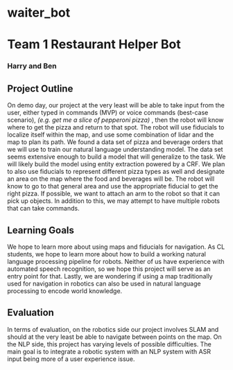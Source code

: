 # waiter_bot
<h1>Team 1 Restaurant Helper Bot </h1>
<h3>Harry and Ben </h3>
<h2> Project  Outline</h2>
On demo day, our project at the very least will be able to take input from the user, either typed in commands (MVP) or voice commands (best-case scenario),<i> (e.g. get me a slice of pepperoni pizza) </i>, then the robot will know where to get the pizza and return to that spot. The robot will use fiducials to localize itself within the map, and use some combination of lidar and the map to plan its path. We found a data set of pizza and beverage orders that we will use to train our natural language understanding model. The data set seems extensive enough to build a model that will generalize to the task. We will likely build the model using entity extraction powered by a CRF. We plan to also use fiducials to represent different pizza types as well and designate an area on the map where the food and beverages will be. The robot will know to go to that general area and use the appropriate fiducial to get the right pizza. If possible, we want to attach an arm to the robot so that it can pick up objects. In addition to this, we may attempt to have multiple robots that can take commands.

<h2> Learning Goals </h2>
We hope to learn more about using maps and fiducials for navigation. As CL students, we hope to learn more about how to build a working natural language processing pipeline for robots. Neither of us have experience with automated speech recognition, so we hope this project will serve as an entry point for that. Lastly, we are wondering if using a map traditionally used for navigation in robotics can also be used in natural language processing to encode world knowledge. 

<h2> Evaluation </h2>
In terms of evaluation, on the robotics side our project involves SLAM and should at the very least be able to navigate between points on the map. On the NLP side, this project has varying levels of possible difficulties. The main goal is to integrate a robotic system with an NLP system with ASR input being more of a user experience issue. 
